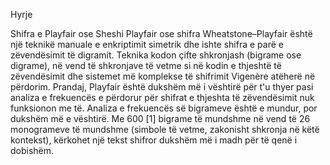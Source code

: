   Hyrje
 
 Shifra e Playfair ose Sheshi Playfair ose shifra Wheatstone–Playfair është një teknikë manuale e enkriptimit simetrik dhe ishte shifra e parë e zëvendësimit të digramit.
 Teknika kodon çifte shkronjash (bigrame ose digrame), në vend të shkronjave të vetme si në kodin e thjeshtë të zëvendësimit dhe sistemet më komplekse të shifrimit Vigenère atëherë në përdorim. 
 Prandaj, Playfair është dukshëm më i vështirë për t'u thyer pasi analiza e frekuencës e përdorur për shifrat e thjeshta të zëvendësimit nuk funksionon me të.
 Analiza e frekuencës së bigrameve është e mundur, por dukshëm më e vështirë. Me 600 [1] bigrame të mundshme në vend të 26 monogrameve të mundshme (simbole të vetme, 
 zakonisht shkronja në këtë kontekst), kërkohet një tekst shifror dukshëm më i madh për të qenë i dobishëm.
